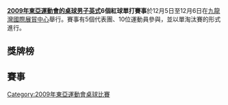 **[2009年東亞運動會的](https://zh.wikipedia.org/wiki/2009年東亞運動會 "wikilink")[桌球男子英式](../Page/2009年東亞運動會桌球比賽.md "wikilink")6個紅球單打賽事**於12月5日至12月6日在[九龍灣國際展貿中心](../Page/九龍灣國際展貿中心.md "wikilink")舉行。賽事有5個代表團、10位運動員參與，並以單淘汰賽的形式進行。

## 獎牌榜

## 賽事

[Category:2009年東亞運動會桌球比賽](https://zh.wikipedia.org/wiki/Category:2009年東亞運動會桌球比賽 "wikilink")
